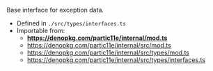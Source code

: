 Base interface for exception data.

- Defined in `./src/types/interfaces.ts`
- Importable from:
  - **https://denopkg.com/partic11e/internal/mod.ts**
  - https://denopkg.com/partic11e/internal/src/mod.ts
  - https://denopkg.com/partic11e/internal/src/types/mod.ts
  - https://denopkg.com/partic11e/internal/src/types/interfaces.ts
